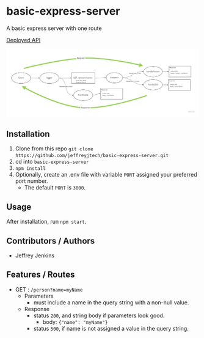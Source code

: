 # basic-express-server

A basic express server with one route

[Deployed API](https://jjtech-basic-express-server.herokuapp.com)

![UML Diagram](./assets/uml-401-lab-2.jpg)

## Installation

1. Clone from this repo `git clone https://github.com/jeffreyjtech/basic-express-server.git`
2. cd into `basic-express-server`
3. `npm install`
4. Optionally, create an .env file with variable `PORT` assigned your preferred port number.
    - The default `PORT` is `3000`.

## Usage

After installation, run `npm start`.

## Contributors / Authors

- Jeffrey Jenkins

## Features / Routes

- GET : `/person?name=myName`
  - Parameters
    - must include a name in the query string with a non-null value.
  - Response
    - status `200`, and string body if parameters look good.
      - body: `{"name": "myName"}`
    - status `500`, if name is not assigned a value in the query string.
